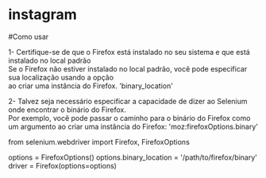 # instagram
#Como usar

1- Certifique-se de que o Firefox está instalado no seu sistema e que está instalado no local padrão <br>
Se o Firefox não estiver instalado no local padrão, você pode especificar sua localização usando a opção  <br>
ao criar uma instância do Firefox. 'binary_location'

2- Talvez seja necessário especificar a capacidade de dizer ao Selenium onde encontrar o binário do Firefox. <br>
Por exemplo, você pode passar o caminho para o binário do Firefox como um argumento ao criar uma instância do Firefox: 'moz:firefoxOptions.binary'

from selenium.webdriver import Firefox, FirefoxOptions

options = FirefoxOptions()
options.binary_location = '/path/to/firefox/binary'
driver = Firefox(options=options)
